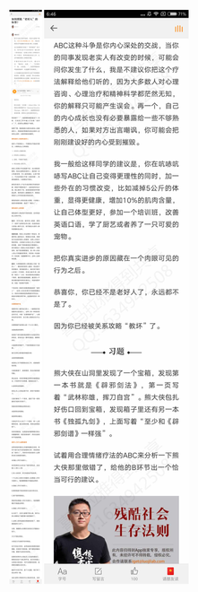 ![](../../images/2017年04月/GX0408如何摆脱“老好人”的标签？.jpg)
![](../../images/2017年04月/GX0408如何摆脱“老好人”的标签？2.jpg)
